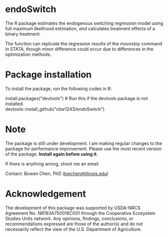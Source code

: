 # endoSwitch

The R package estimates the endogenous switching regression model using full maximum likelihood estimation, *and* calculates treatment effects of a binary treatment. 

The function can replicate the regression results of the *movestay* command in STATA, though minor difference could occur due to differences in the optimization methods.

# Package installation   
To install the package, run the following codes in R:

install.packages("devtools") # Run this if the devtools package is not installed.     
devtools::install_github("cbw1243/endoSwitch")  

# Note   
The package is still under development. I am making regular changes to the package for performance improvement. Please use the most recent version of the package. **Install again before using it**. 

If there is anything wrong, shoot me an email. 

Contact: Bowen Chen, PhD (bwchen@illinois.edu) 

# Acknowledgement     
The development of this package was supported by USDA-NRCS Agreement No. NR193A750016C001 through the Cooperative Ecosystem Studies Units network. Any opinions, findings, conclusions, or recommendations expressed are those of the author(s) and do not necessarily reflect the view of the U.S. Department of Agriculture. 
